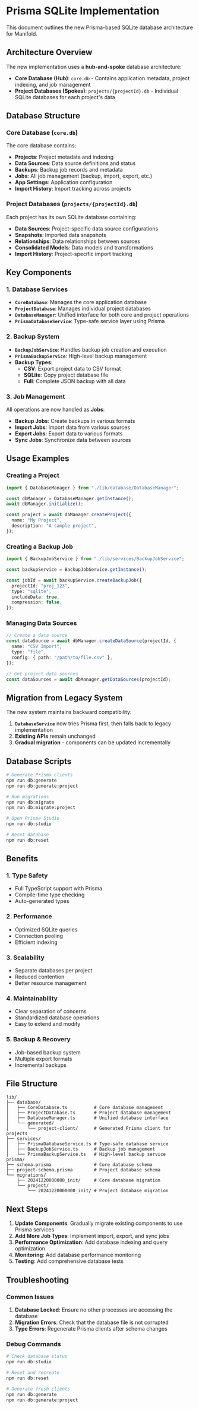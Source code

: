 # Prisma SQLite Implementation

This document outlines the new Prisma-based SQLite database architecture for Manifold.

## Architecture Overview

The new implementation uses a **hub-and-spoke** database architecture:

- **Core Database (Hub)**: `core.db` - Contains application metadata, project indexing, and job management
- **Project Databases (Spokes)**: `projects/{projectId}.db` - Individual SQLite databases for each project's data

## Database Structure

### Core Database (`core.db`)

The core database contains:

- **Projects**: Project metadata and indexing
- **Data Sources**: Data source definitions and status
- **Backups**: Backup job records and metadata
- **Jobs**: All job management (backup, import, export, etc.)
- **App Settings**: Application configuration
- **Import History**: Import tracking across projects

### Project Databases (`projects/{projectId}.db`)

Each project has its own SQLite database containing:

- **Data Sources**: Project-specific data source configurations
- **Snapshots**: Imported data snapshots
- **Relationships**: Data relationships between sources
- **Consolidated Models**: Data models and transformations
- **Import History**: Project-specific import tracking

## Key Components

### 1. Database Services

- **`CoreDatabase`**: Manages the core application database
- **`ProjectDatabase`**: Manages individual project databases
- **`DatabaseManager`**: Unified interface for both core and project operations
- **`PrismaDatabaseService`**: Type-safe service layer using Prisma

### 2. Backup System

- **`BackupJobService`**: Handles backup job creation and execution
- **`PrismaBackupService`**: High-level backup management
- **Backup Types**:
  - **CSV**: Export project data to CSV format
  - **SQLite**: Copy project database file
  - **Full**: Complete JSON backup with all data

### 3. Job Management

All operations are now handled as **Jobs**:

- **Backup Jobs**: Create backups in various formats
- **Import Jobs**: Import data from various sources
- **Export Jobs**: Export data to various formats
- **Sync Jobs**: Synchronize data between sources

## Usage Examples

### Creating a Project

```typescript
import { DatabaseManager } from "./lib/database/DatabaseManager";

const dbManager = DatabaseManager.getInstance();
await dbManager.initialize();

const project = await dbManager.createProject({
  name: "My Project",
  description: "A sample project",
});
```

### Creating a Backup Job

```typescript
import { BackupJobService } from "./lib/services/BackupJobService";

const backupService = BackupJobService.getInstance();

const jobId = await backupService.createBackupJob({
  projectId: "proj_123",
  type: "sqlite",
  includeData: true,
  compression: false,
});
```

### Managing Data Sources

```typescript
// Create a data source
const dataSource = await dbManager.createDataSource(projectId, {
  name: "CSV Import",
  type: "file",
  config: { path: "/path/to/file.csv" },
});

// Get project data sources
const dataSources = await dbManager.getDataSources(projectId);
```

## Migration from Legacy System

The new system maintains backward compatibility:

1. **`DatabaseService`** now tries Prisma first, then falls back to legacy implementation
2. **Existing APIs** remain unchanged
3. **Gradual migration** - components can be updated incrementally

## Database Scripts

```bash
# Generate Prisma clients
npm run db:generate
npm run db:generate:project

# Run migrations
npm run db:migrate
npm run db:migrate:project

# Open Prisma Studio
npm run db:studio

# Reset database
npm run db:reset
```

## Benefits

### 1. **Type Safety**

- Full TypeScript support with Prisma
- Compile-time type checking
- Auto-generated types

### 2. **Performance**

- Optimized SQLite queries
- Connection pooling
- Efficient indexing

### 3. **Scalability**

- Separate databases per project
- Reduced contention
- Better resource management

### 4. **Maintainability**

- Clear separation of concerns
- Standardized database operations
- Easy to extend and modify

### 5. **Backup & Recovery**

- Job-based backup system
- Multiple export formats
- Incremental backups

## File Structure

```
lib/
├── database/
│   ├── CoreDatabase.ts          # Core database management
│   ├── ProjectDatabase.ts       # Project database management
│   ├── DatabaseManager.ts       # Unified database interface
│   └── generated/
│       └── project-client/      # Generated Prisma client for projects
├── services/
│   ├── PrismaDatabaseService.ts # Type-safe database service
│   ├── BackupJobService.ts      # Backup job management
│   └── PrismaBackupService.ts   # High-level backup service
prisma/
├── schema.prisma                # Core database schema
├── project-schema.prisma        # Project database schema
└── migrations/
    ├── 20241220000000_init/     # Core database migration
    └── project/
        └── 20241220000000_init/ # Project database migration
```

## Next Steps

1. **Update Components**: Gradually migrate existing components to use Prisma services
2. **Add More Job Types**: Implement import, export, and sync jobs
3. **Performance Optimization**: Add database indexing and query optimization
4. **Monitoring**: Add database performance monitoring
5. **Testing**: Add comprehensive database tests

## Troubleshooting

### Common Issues

1. **Database Locked**: Ensure no other processes are accessing the database
2. **Migration Errors**: Check that the database file is not corrupted
3. **Type Errors**: Regenerate Prisma clients after schema changes

### Debug Commands

```bash
# Check database status
npm run db:studio

# Reset and recreate
npm run db:reset

# Generate fresh clients
npm run db:generate
npm run db:generate:project
```
